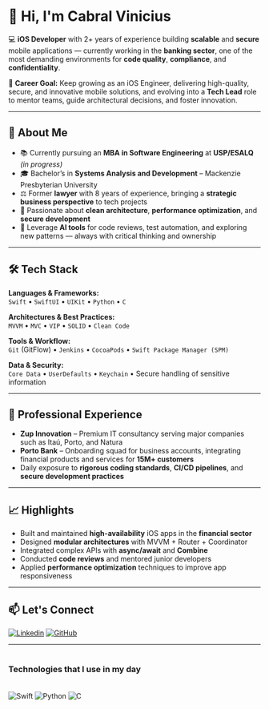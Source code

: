 # 👋 Hi, I'm Cabral Vinicius

💻 **iOS Developer** with 2+ years of experience building **scalable** and **secure** mobile applications — currently working in the **banking sector**, one of the most demanding environments for **code quality**, **compliance**, and **confidentiality**.

🎯 **Career Goal:** Keep growing as an iOS Engineer, delivering high-quality, secure, and innovative mobile solutions, and evolving into a **Tech Lead** role to mentor teams, guide architectural decisions, and foster innovation.

---

## 🚀 About Me
- 📚 Currently pursuing an **MBA in Software Engineering** at **USP/ESALQ** *(in progress)*  
- 🎓 Bachelor’s in **Systems Analysis and Development** – Mackenzie Presbyterian University  
- ⚖️ Former **lawyer** with 8 years of experience, bringing a **strategic business perspective** to tech projects  
- 🧠 Passionate about **clean architecture**, **performance optimization**, and **secure development**  
- 🤖 Leverage **AI tools** for code reviews, test automation, and exploring new patterns — always with critical thinking and ownership

---

## 🛠 Tech Stack
**Languages & Frameworks:**  
`Swift` • `SwiftUI` • `UIKit` • `Python` • `C`

**Architectures & Best Practices:**  
`MVVM` • `MVC` • `VIP` • `SOLID` • `Clean Code`

**Tools & Workflow:**  
`Git` (GitFlow) • `Jenkins` • `CocoaPods` • `Swift Package Manager (SPM)`

**Data & Security:**  
`Core Data` • `UserDefaults` • `Keychain` • Secure handling of sensitive information

---

## 💼 Professional Experience
- **Zup Innovation** – Premium IT consultancy serving major companies such as Itaú, Porto, and Natura  
- **Porto Bank** – Onboarding squad for business accounts, integrating financial products and services for **15M+ customers**  
- Daily exposure to **rigorous coding standards**, **CI/CD pipelines**, and **secure development practices**

---

## 📈 Highlights
- Built and maintained **high-availability** iOS apps in the **financial sector**  
- Designed **modular architectures** with MVVM + Router + Coordinator  
- Integrated complex APIs with **async/await** and **Combine**  
- Conducted **code reviews** and mentored junior developers  
- Applied **performance optimization** techniques to improve app responsiveness

---

## 📫 Let's Connect
[![Linkedin](https://img.shields.io/badge/LinkedIn-0077B5?style=for-the-badge&logo=linkedin&logoColor=white/)](https://www.linkedin.com/in/cabral-vm/)
[![GitHub](https://img.shields.io/badge/GitHub-000?style=for-the-badge&logo=github&logoColor=white)](https://github.com/CabralVinicius)

---

#
### Technologies that I use in my day
  
<div style="display: inline_block"></br>
    <img align="center" alt="Swift" src="https://img.shields.io/badge/Swift-FA7343?style=for-the-badge&logo=swift&logoColor=white"/>
    <img align="center" alt="Python" src="https://img.shields.io/badge/Python-14354C?style=for-the-badge&logo=python&logoColor=white"/>
    <img align="center" alt="C" src="https://img.shields.io/badge/C-00599C?style=for-the-badge&logo=c&logoColor=white"/>

</div>


